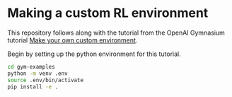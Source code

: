 # Making a custom RL environment

This repository follows along with the tutorial from the OpenAI Gymnasium tutorial [Make your own custom environment](https://gymnasium.farama.org/tutorials/environment_creation/).

Begin by setting up the python environment for this tutorial. 

```bash
cd gym-examples
python -m venv .env
source .env/bin/activate
pip install -e .
```
